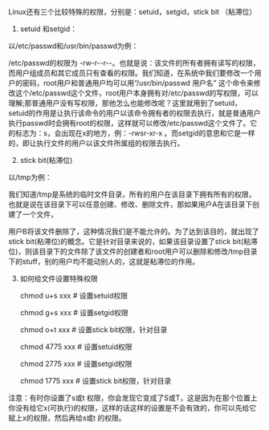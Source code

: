 Linux还有三个比较特殊的权限，分别是：setuid，setgid，stick bit （粘滞位）

1. setuid 和setgid：

以/etc/passwd和/usr/bin/passwd为例：

/etc/passwd的权限为 -rw-r--r--。也就是说：该文件的所有者拥有读写的权限，而用户组成员和其它成员只有查看的权限。我们知道，在系统中我们要修改一个用户的密码，root用户和普通用户均可以用“/usr/bin/passwd 用户名” 这个命令来修改这个/etc/passwd这个文件，root用户本身拥有对/etc/passwd的写权限，可以理解;那普通用户没有写权限，那他怎么也能修改呢？这里就用到了setuid，setuid的作用是让执行该命令的用户以该命令拥有者的权限去执行，就是普通用户执行passwd时会拥有root的权限，这样就可以修改/etc/passwd这个文件了。它的标志为：s，会出现在x的地方，例：-rwsr-xr-x  。而setgid的意思和它是一样的，即让执行文件的用户以该文件所属组的权限去执行。

2. stick bit(粘滞位)

以/tmp为例：

我们知道/tmp是系统的临时文件目录，所有的用户在该目录下拥有所有的权限，也就是说在该目录下可以任意创建、修改、删除文件，那如果用户A在该目录下创建了一个文件，

用户B将该文件删除了，这种情况我们是不能允许的。为了达到该目的，就出现了stick  bit(粘滞位)的概念。它是针对目录来说的，如果该目录设置了stick  bit(粘滞位)，则该目录下的文件除了该文件的创建者和root用户可以删除和修改/tmp目录下的stuff，别的用户均不能动别人的，这就是粘滞位的作用。

3. 如何给文件设置特殊权限

	chmod u+s xxx # 设置setuid权限

	chmod g+s xxx # 设置setgid权限

	chmod o+t xxx # 设置stick bit权限，针对目录

	chmod 4775 xxx # 设置setuid权限

	chmod 2775 xxx # 设置setgid权限

	chmod 1775 xxx # 设置stick bit权限，针对目录

注意：有时你设置了s或t  权限，你会发现它变成了S或T，这是因为在那个位置上你没有给它x(可执行)的权限，这样的话这样的设置是不会有效的，你可以先给它赋上x的权限，然后再给s或t  的权限。